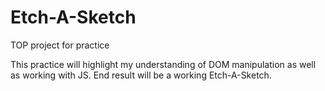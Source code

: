 # Etch-A-Sketch
TOP project for practice

This practice will highlight my understanding of DOM manipulation as well as working with JS. End result will be a working Etch-A-Sketch. 
